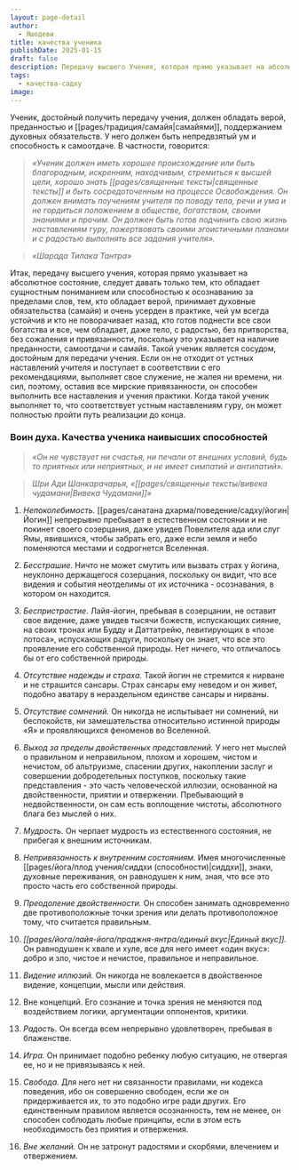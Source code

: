 ```yaml
---
layout: page-detail
author:
  - Яшодеви
title: качества ученика
publishDate: 2025-01-15
draft: false
description: Передачу высшего Учения, которая прямо указывает на абсолютное состояние, следует давать только тем, кто обладает сущностным пониманием или способностью к осознаванию за пределами слов, тем, кто обладает верой, принимает духовные обязательства (самайя) и очень усерден в практике, чей ум всегда устойчив и кто не поворачивает назад, кто готов поднести все свои богатства и все, чем обладает, даже тело, с радостью, без притворства, без сожаления и привязанности, поскольку это указывает на наличие преданности, самоотдачи и самайя.
tags:
  - качества-садху
image:
---
```

Ученик, достойный получить передачу учения, должен обладать верой, преданностью и [[pages/традиция/самайя|самайями]], поддержанием духовных обязательств. У него должен быть непредвзятый ум и способность к самоотдаче. В частности, говорится:

>*«Ученик должен иметь хорошее происхождение или быть благородным, искренним, находчивым, стремиться к высшей цели, хорошо знать [[pages/священные тексты|священные тексты]] и быть сосредоточенным на процессе Освобождения. Он должен внимать поучениям учителя по поводу тела, речи и ума и не гордиться положением в обществе, богатством, своими знаниями и прочим. Он должен быть готов подчинить свою жизнь наставлениям гуру, пожертвовать своими эгоистичными планами и с радостью выполнять все задания учителя».*

>*«Шарада Тилака Тантра»*

Итак, передачу высшего учения, которая прямо указывает на абсолютное состояние, следует давать только тем, кто обладает сущностным пониманием или способностью к осознаванию за пределами слов, тем, кто обладает верой, принимает духовные обязательства (самайя) и очень усерден в практике, чей ум всегда устойчив и кто не поворачивает назад, кто готов поднести все свои богатства и все, чем обладает, даже тело, с радостью, без притворства, без сожаления и привязанности, поскольку это указывает на наличие преданности, самоотдачи и самайя. Такой ученик является сосудом, достойным для передачи учения. Если он не отходит от устных наставлений учителя и поступает в соответствии с его рекомендациями, выполняет свое служение, не жалея ни времени, ни сил, поэтому, оставив все мирские привязанности, он способен выполнить все наставления и учения практики. Когда такой ученик выполняет то, что соответствует устным наставлениям гуру, он может полностью пройти путь реализации до конца.

### Воин духа. Качества ученика наивысших способностей

>*«Он не чувствует ни счастья, ни печали от внешних условий, будь то приятных или неприятных, и не имеет симпатий и антипатий».*

>*Шри Ади Шанкарачарья, «[[pages/священные тексты/вивека чудамани|Вивека Чудамани]]»*

1. *Непоколебимость.* [[pages/санатана дхарма/поведение/садху/йогин|Йогин]] непрерывно пребывает в естественном состоянии и не покинет своего созерцания, даже увидев Повелителя ада или слуг Ямы, явившихся, чтобы забрать его, даже если земля и небо поменяются местами и содрогнется Вселенная.

2. *Бесстрашие.* Ничто не может смутить или вызвать страх у йогина, неуклонно держащегося созерцания, поскольку он видит, что все видения и события неотделимы от их источника - осознавания, в котором он находится.

3. *Беспристрастие.* Лайя-йогин, пребывая в созерцании, не оставит свое видение, даже увидев тысячи божеств, испускающих сияние, на своих тронах или Будду и Даттатрейю, левитирующих в «позе лотоса», испускающих радуги, поскольку он знает, что все это проявление его собственной природы. Нет ничего, что отличалось бы от его собственной природы.

4. *Отсутствие надежды и страха.* Такой йогин не стремится к нирване и не страшится сансары. Страх сансары ему неведом и он живет, подобно аватару в нераздельном единстве сансары и нирваны.

5. *Отсутствие сомнений.* Он никогда не испытывает ни сомнений, ни беспокойств, ни замешательства относительно истинной природы «Я» и проявляющихся феноменов во Вселенной.

6. *Выход за пределы двойственных представлений.* У него нет мыслей о правильном и неправильном, плохом и хорошем, чистом и нечистом, об альтруизме, спасении других, накоплении заслуг и совершении добродетельных поступков, поскольку такие представления - это часть человеческой иллюзии, основанной на двойственности, приятии и отвержении. Пребывающий в недвойственности, он сам есть воплощение чистоты, абсолютного блага без мыслей о них.

7. *Мудрость.* Он черпает мудрость из естественного состояния, не прибегая к внешним источникам.

8. *Непривязанность к внутренним состояниям.* Имея многочисленные [[pages/йога/плод учения/сиддхи (способности)|сиддхи]], знаки, духовные переживания, он равнодушен к ним, зная, что все это просто часть его собственной природы.

9. *Преодоление двойственности.* Он способен занимать одновременно две противоположные точки зрения или делать противоположное тому, что считается правильным.

10. *[[pages/йога/лайя-йога/праджня-янтра/единый вкус|Единый вкус]].* Он равнодушен к хвале и хуле, все для него имеет «один вкус»: добро и зло, чистое и нечистое, правильное и неправильное.

11. *Видение иллюзий.* Он никогда не вовлекается в двойственное видение, концепции, мысли или действия.

12. Вне концепций. Его сознание и точка зрения не меняются под воздействием логики, аргументации оппонентов, критики.

13. *Радость.* Он всегда всем непрерывно удовлетворен, пребывая в блаженстве.

14. *Игра.* Он принимает подобно ребенку любую ситуацию, не отвергая ее, но и не привязываясь к ней.

15. *Свобода.* Для него нет ни связанности правилами, ни кодекса поведения, ибо он совершенно свободен, если же он придерживается их, то это подобно игре ради других. Его единственным правилом является осознанность, тем не менее, он способен соблюдать любые принципы, если в этом есть необходимость без приятия и отвержения.

16. *Вне желаний.* Он не затронут радостями и скорбями, влечением и отвержением.